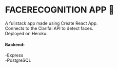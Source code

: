 # FACERECOGNITION APP 🧠  
A fullstack app made using Create React App.    
Connects to the Clarifai API to detect faces.  
Deployed on Heroku.

#### Backend:  
-Express  
-PostgreSQL
